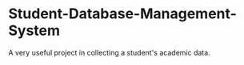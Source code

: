 # Student-Database-Management-System
A very useful project in collecting a student's academic data.

